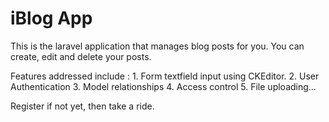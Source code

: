 # iBlog App

This is the laravel application that manages blog posts for you. 
You can create, edit and delete your posts.

Features addressed include : 
    1. Form textfield input using CKEditor.
    2. User Authentication
    3. Model relationships
    4. Access control
    5. File uploading...
    
Register if not yet, then take a ride.
